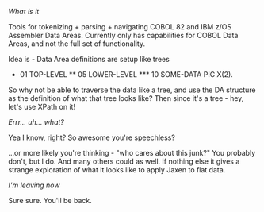 *What is it*

Tools for tokenizing + parsing + navigating COBOL 82 and IBM z/OS Assembler Data Areas.
Currently only has capabilities for COBOL Data Areas, and not the full set of functionality.

Idea is - Data Area definitions are setup like trees

* 01 TOP-LEVEL
** 05 LOWER-LEVEL
*** 10 SOME-DATA      PIC X(2).

So why not be able to traverse the data like a tree, and use the DA structure as the definition of what that tree looks like?
Then since it's a tree - hey, let's use XPath on it!

*Errr... uh... what?*

Yea I know, right? So awesome you're speechless?

...or more likely you're thinking - "who cares about this junk?"
You probably don't, but I do.
And many others could as well. If nothing else it gives a strange exploration of what it looks like to apply Jaxen to flat data.

*I'm leaving now*

Sure sure. You'll be back.